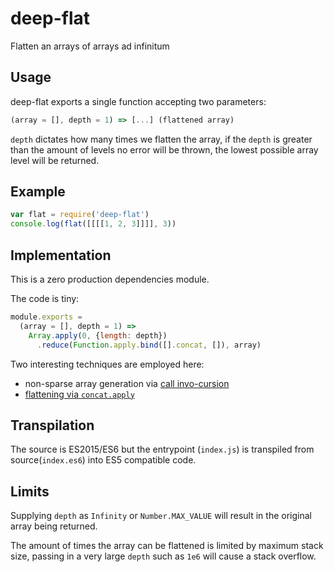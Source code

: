# deep-flat

Flatten an arrays of arrays ad infinitum

## Usage
deep-flat exports a single function accepting two parameters:

```js
(array = [], depth = 1) => [...] (flattened array)
```

`depth` dictates how many times we flatten the array,
if the `depth` is greater than the amount of levels no
error will be thrown, the lowest possible array level will
be returned. 

## Example

```js
var flat = require('deep-flat')
console.log(flat([[[[1, 2, 3]]]], 3))
```

## Implementation

This is a zero production dependencies module. 

The code is tiny: 

```js
module.exports =
  (array = [], depth = 1) => 
    Array.apply(0, {length: depth})
      .reduce(Function.apply.bind([].concat, []), array)
```

Two interesting techniques are employed here: 

* non-sparse array generation via [call invo-cursion][]
* [flattening via `concat.apply`][]


## Transpilation

The source is ES2015/ES6 but the entrypoint (`index.js`)
is transpiled from source(`index.es6`) into ES5 compatible
code.


## Limits

Supplying `depth` as `Infinity` or `Number.MAX_VALUE`
will result in the original array being returned.

The amount of times the array can be flattened is limited
by maximum stack size, passing in a very large `depth` such
as `1e6` will cause a stack overflow. 



[call invo-cursion]: https://gist.github.com/cowboy/4477847
[flattening via `concat.apply`]: http://stackoverflow.com/questions/10865025/merge-flatten-an-array-of-arrays-in-javascript
